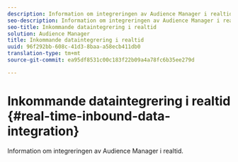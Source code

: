 ```yaml
---
description: Information om integreringen av Audience Manager i realtid.
seo-description: Information om integreringen av Audience Manager i realtid.
seo-title: Inkommande dataintegrering i realtid
solution: Audience Manager
title: Inkommande dataintegrering i realtid
uuid: 96f292bb-608c-41d3-8baa-a58ecb411db0
translation-type: tm+mt
source-git-commit: ea95df8531c00c183f22b09a4a78fc6b35ee279d

---
```



# Inkommande dataintegrering i realtid {#real-time-inbound-data-integration}

Information om integreringen av Audience Manager i realtid.

<!-- c_rt_data_int.xml -->